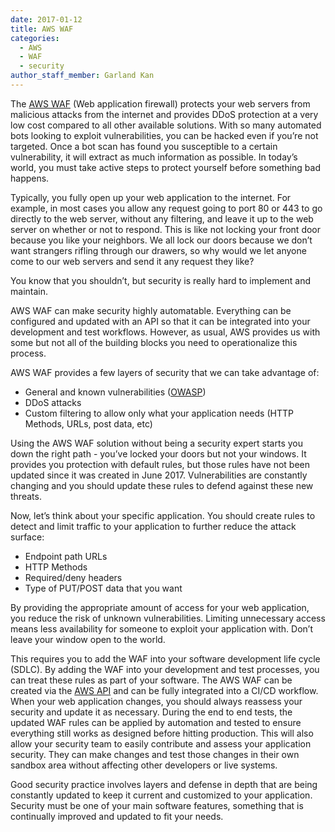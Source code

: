 ```yaml
---
date: 2017-01-12
title: AWS WAF
categories:
  - AWS
  - WAF
  - security
author_staff_member: Garland Kan
---
```

The [AWS WAF](https://aws.amazon.com/waf/) (Web application firewall) protects your web servers from malicious attacks from the internet and provides DDoS protection at a very low cost compared to all other available solutions.  With so many automated bots looking to exploit vulnerabilities, you can be hacked even if you’re not targeted.  Once a bot scan has found you susceptible to a certain vulnerability, it will extract as much information as possible.  In today’s world, you must take active steps to protect yourself before something bad happens.

Typically, you fully open up your web application to the internet.  For example, in most cases you allow any request going to port 80 or 443 to go directly to the web server, without any filtering, and leave it up to the web server on whether or not to respond.  This is like not locking your front door because you like your neighbors. We all lock our doors because we don’t want strangers rifling through our drawers, so why would we let anyone come to our web servers and send it any request they like?  

You know that you shouldn’t, but security is really hard to implement and maintain.

AWS WAF can make security highly automatable.  Everything can be configured and updated with an API so that it can be integrated into your development and test workflows.  However, as usual, AWS provides us with some but not all of the building blocks you need to operationalize this process.

AWS WAF provides a few layers of security that we can take advantage of:
* General and known vulnerabilities ([OWASP](https://www.owasp.org/index.php/Top_10_2017-Top_10))
* DDoS attacks
* Custom filtering to allow only what your application needs (HTTP Methods, URLs, post data, etc)

Using the AWS WAF solution without being a security expert starts you down the right path - you’ve locked your doors but not your windows.  It provides you protection with default rules, but those rules have not been updated since it was created in June 2017.  Vulnerabilities are constantly changing and you should update these rules to defend against these new threats.

Now, let’s think about your specific application. You should create rules to detect and limit traffic to your application to further reduce the attack surface:  
* Endpoint path URLs
* HTTP Methods
* Required/deny headers
* Type of PUT/POST data that you want

By providing the appropriate amount of access for your web application, you reduce the risk of unknown vulnerabilities.  Limiting unnecessary access means less availability for someone to exploit your application with. Don’t leave your window open to the world.

This requires you to add the WAF into your software development life cycle (SDLC).  By adding the WAF into your development and test processes, you can treat these rules as part of your software.  The AWS WAF can be created via the [AWS API](http://docs.aws.amazon.com/waf/latest/APIReference/Welcome.html) and can be fully integrated into a CI/CD workflow.  When your web application changes, you should always reassess your security and update it as necessary.  During the end to end tests, the updated WAF rules can be applied by automation and tested to ensure everything still works as designed before hitting production.  This will also allow your security team to easily contribute and assess your application security.  They can make changes and test those changes in their own sandbox area without affecting other developers or live systems.

Good security practice involves layers and defense in depth that are being constantly updated to keep it current and customized to your application.  Security must be one of your main software features, something that is continually improved and updated to fit your needs.
